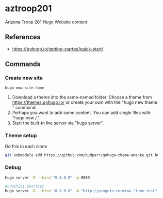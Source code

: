 # aztroop201

Arizona Troop 201 Hugo Website content

## References

- https://gohugo.io/getting-started/quick-start/

## Commands

### Create new site

```bash
hugo new site home
```

1. Download a theme into the same-named folder.
   Choose a theme from https://themes.gohugo.io/ or
   create your own with the "hugo new theme <THEMENAME>" command.
2. Perhaps you want to add some content. You can add single files
   with "hugo new <SECTIONNAME>/<FILENAME>.<FORMAT>".
3. Start the built-in live server via "hugo server".

### Theme setup

Do this in each clone

```bash
git submodule add https://github.com/budparr/gohugo-theme-ananke.git home/themes/ananke
```

### Debug

```bash
hugo server -D --bind "0.0.0.0" -p 8080

#Crostini Shortcut
hugo server -D --bind "0.0.0.0" -b "http://penguin.termina.linux.test"
```